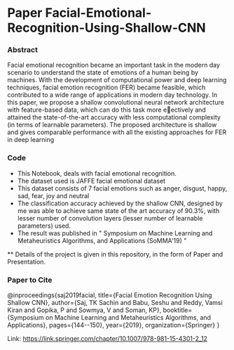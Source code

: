 # Paper Facial-Emotional-Recognition-Using-Shallow-CNN

### Abstract

Facial emotional recognition became an important task in
the modern day scenario to understand the state of emotions of a human
being by machines. With the development of computational power
and deep learning techniques, facial emotion recognition (FER) became
feasible, which contributed to a wide range of applications in modern
day technology. In this paper, we propose a shallow convolutional neural
network architecture with feature-based data, which can do this task
more eectively and attained the state-of-the-art accuracy with less computational
complexity (in terms of learnable parameters). The proposed
architecture is shallow and gives comparable performance with all the
existing approaches for FER in deep learning

### Code


- This Notebook, deals with facial emotional recognition.
- The dataset used is JAFFE facial emotional dataset
- This dataset consists of 7 facial emotions such as anger, disgust, happy, sad, fear, joy and neutral
- The classification accuracy achieved by the shallow CNN, designed by me was able to achieve same state of the art accuracy of 90.3%, with lesser number of convolution layers (lesser number of learnable parameters) used.
- The result was published in " Symposium on Machine Learning and Metaheuristics Algorithms, and Applications (SoMMA'19) "


** Details of the project is given in this repository, in the form of Paper and Presentation.


### Paper to Cite

@inproceedings{saj2019facial,
  title={Facial Emotion Recognition Using Shallow CNN},
  author={Saj, TK Sachin and Babu, Seshu and Reddy, Vamsi Kiran and Gopika, P and Sowmya, V and Soman, KP},
  booktitle={Symposium on Machine Learning and Metaheuristics Algorithms, and Applications},
  pages={144--150},
  year={2019},
  organization={Springer}
}


Link: https://link.springer.com/chapter/10.1007/978-981-15-4301-2_12


